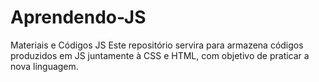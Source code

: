 # Aprendendo-JS

Materiais e Códigos JS
Este repositório servira para armazena códigos produzidos em JS juntamente à CSS e HTML, com objetivo de praticar a nova linguagem.
